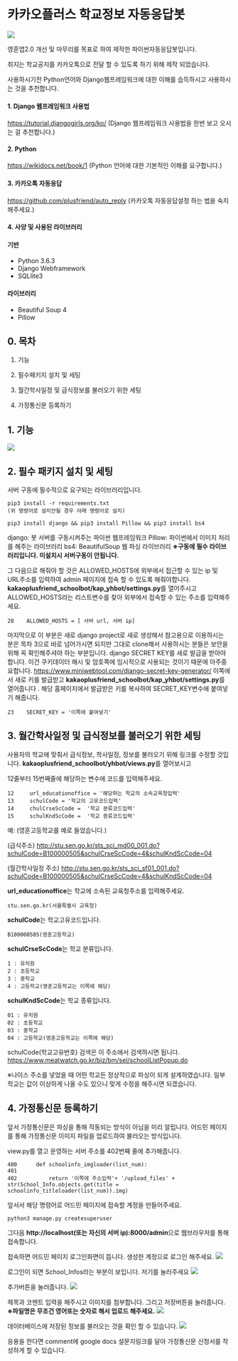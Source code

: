# 카카오플러스 학교정보 자동응답봇

![](https://scontent-icn1-1.xx.fbcdn.net/v/t31.0-8/21427425_1830905700554575_1288293878148381013_o.png?oh=cb4b0e773515078a5be41fcb25bd5826&oe=5AF884D0)

영훈앱2.0 개선 및 마무리를 목표로 하여 제작한 파이썬자동응답봇입니다.


취지는 학교공지를 카카오톡으로 전달 할 수 있도록 하기 위해 제작 되었습니다.

사용하시기전 Python언어와 Django웹프레임워크에 대한 이해를 습득하시고 사용하시는 것을 추천합니다.

#### 1. Django 웹프레임워크 사용법

https://tutorial.djangogirls.org/ko/
(Django 웹프레임워크 사용법을 한번 보고 오시는 걸 추천합니다.)

#### 2. Python

https://wikidocs.net/book/1
(Python 언어에 대한 기본적인 이해를 요구합니다.)

#### 3. 카카오톡 자동응답

https://github.com/plusfriend/auto_reply
(카카오톡 자동응답설정 하는 법을 숙지해주세요.)
    
    
#### 4. 사양 및 사용된 라이브러리

#### 기반
* Python 3.6.3
* Django Webframework
* SQLlite3

#### 라이브러리
* Beautiful Soup 4
* Pillow


## 0\. 목차

1. 기능

2. 필수패키지 설치 및 세팅

3. 월간학사일정 및 급식정보를 불러오기 위한 세팅

4. 가정통신문 등록하기

## 1\. 기능

![](https://i.imgur.com/yFAjYrY.jpg)


## 2\. 필수 패키지 설치 및 세팅
서버 구동에 필수적으로 요구되는 라이브러리입니다. 
```
pip3 install -r requirements.txt 
(위 명령어로 설치안될 경우 아래 명령어로 설치)

pip3 install django && pip3 install Pillow && pip3 install bs4
```
django: 봇 서버를 구동시켜주는 파이썬 웹프레임워크
Pillow: 파이썬에서 이미지 처리를 해주는 라이브러리
bs4: BeautifulSoup 웹 파싱 라이브러리
**※구동에 필수 라이브러리입니다. 미설치시 서버구동이 안됩니다.**


그 다음으로 해줘야 할 것은 ALLOWED_HOSTS에 외부에서 접근할 수 있는 ip 및 URL주소를 입력하여 admin 페이지에 접속 할 수 있도록 해줘야합니다. 
**kakaoplusfriend_schoolbot/kap_yhbot/settings.py**를 열어주시고 
ALLOWED_HOSTS라는 리스트변수를 찾아 외부에서 접속할 수 있는 주소를 입력해주세요.
```
28    ALLOWED_HOSTS = [ 서버 url, 서버 ip]
```

마지막으로 이 부분은 새로 django project로 새로 생성해서 참고용으로 이용하시는 분은 목차 3으로 바로 넘어가시면 되지만 그대로 clone해서 사용하시는 분들은 보안을 위해 꼭 확인해주셔야 하는 부분입니다.
django SECRET KEY를 새로 발급을 받아야합니다. 이건 쿠키데이터 해시 및 암호쪽에 임시적으로 사용되는 것이기 때문에 아주중요합니다. 
https://www.miniwebtool.com/django-secret-key-generator/
이쪽에서 새로 키를 발급받고 **kakaoplusfriend_schoolbot/kap_yhbot/settings.py**를 열어줍니다 .
해당 홈페이지에서 발급받은 키를 복사하여 SECRET_KEY변수에 붙여넣기 해줍니다.
```
23    SECRET_KEY = '이쪽에 붙여넣기'
```
## 3\. 월간학사일정 및 급식정보를 불러오기 위한 세팅

사용자의 학교에 맞춰서 급식정보, 학사일정, 정보를 불러오기 위해 링크를 수정할 것입니다. **kakaoplusfriend_schoolbot/yhbot/views.py**를 열어보시고

12줄부터 15번째줄에 해당하는 변수에 코드를 입력해주세요.
```
12     url_educationoffice = '해당하는 학교의 소속교육청입력' 
13     schulCode = '학교의 고유코드입력' 
14     chulCrseScCode =  '학교 분류코드입력' 
15     schulKndScCode =  '학교 종류코드입력' 
```
예: (영훈고등학교를 예로 들었습니다.)

(급식주소)
http://stu.sen.go.kr/sts_sci_md00_001.do?schulCode=B100000505&schulCrseScCode=4&schulKndScCode=04

(월간학사일정 주소)
http://stu.sen.go.kr/sts_sci_sf01_001.do?schulCode=B100000505&schulCrseScCode=4&schulKndScCode=04

**url_educationoffice**는 학교에 소속된 교육청주소를 입력해주세요.
```
stu.sen.go.kr(서울특별시 교육청)
```
**schulCode**는 학교고유코드입니다.
```
B100000505(영훈고등학교)
```
   

**schulCrseScCode**는 학교 분류입니다.
```
1 : 유치원
2 : 초등학교
3 : 중학교
4 : 고등학교(영훈고등학교는 이쪽에 해당)
```
**schulKndScCode**는 학교 종류입니다.
```
01 : 유치원
02 : 초등학교
03 : 중학교
04 : 고등학교(영훈고등학교는 이쪽에 해당)
```
schulCode(학교고유번호) 검색은 이 주소에서 검색하시면 됩니다.
https://www.meatwatch.go.kr/biz/bm/sel/schoolListPopup.do

※나이스 주소를 넣었을 때 어떤 학교든 정상적으로 파싱이 되게 설계하였습니다. 일부 학교는 값이 이상하게 나올 수도 있으니 맞게 수정을 해주시면 되겠습니다.

## 4\. 가정통신문 등록하기

앞서 가정통신문은 파싱을 통해 작동되는 방식이 아님을 미리 알립니다.
어드민 페이지를 통해 가정통신문 이미지 파일을 업로드하여 불러오는 방식입니다.

view.py를 열고 운영하는 서버 주소를 402번째 줄에 추가해줍니다.
```
400      def schoolinfo_imgloader(list_num):
401  
402          return '이쪽에 주소입력'+ '/upload_files' + str(School_Info.objects.get(title = schoolinfo_titleloader(list_num)).img)
```
앞서서 해당 명령어로 어드민 페이지에 접속할 계정을 만들어주세요.
```
python3 manage.py createsuperuser
```
그다음 **http://localhost(또는 자신의 서버 ip):8000/admin**으로 웹브라우저를 통해 접속합니다.

접속하면 어드민 페이지 로그인화면이 뜹니다. 생성한 계정으로 로그인 해주세요.
![](https://i.imgur.com/vhiyL6S.png)


로그인이 되면 School_Infos라는 부분이 보입니다. 저기를 눌러주세요 
![](https://i.imgur.com/ob8Eg47.png)


추가버튼을 눌러줍니다.
![](https://i.imgur.com/ChGg19I.png)

제목과 코멘트 입력을 해주시고 이미지를 첨부합니다. 그리고 저장버튼을 눌러줍니다.
**※파일명은 무조건 영어또는 숫자로 해서 업로드 해주세요.**
![](https://i.imgur.com/xhtu8gy.png)

데이터베이스에 저장된 정보를 불러오는 것을 확인 할 수 있습니다.
![](https://i.imgur.com/GyqXTAq.jpg)

응용을 한다면 comment에 google docs 설문지링크를 달아 가정통신문 신청서를 작성하게 할 수 있습니다.







